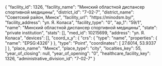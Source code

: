 {
    "facility_id": 1326,
    "facility_name": "Минский областной диспансер спортивной медицины",
    "district_id": "7-02-7",
    "district_name": "Советский район, Минск",
    "facility_url": "https:\/\/minodsm.by\/",
    "facility_address": "ул. Я. Коласа",
    "facility_type": "0",
    "ap_1": "59\/1",
    "name": "Минский областной диспансер спортивной медицины",
    "state": "private institution",
    "stats": [],
    "med_id": 10215699,
    "address": "ул. Я. Коласа",
    "devices": [],
    "coord_x_y": {
        "crs": {
            "type": "name",
            "properties": {
                "name": "EPSG:4326"
            }
        },
        "type": "Point",
        "coordinates": [
            27.6014,
            53.9337
        ]
    },
    "place_name": "Минск",
    "place_type": "city",
    "localties_key": 55,
    "year_of_closing": null,
    "year_of_opening": "0",
    "healthcare_facility_key": 1326,
    "administrative_division_id": "7-02-7"
}